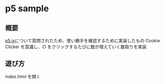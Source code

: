 # p5 sample

## 概要

[p5.js](https://p5js.org/)について質問されたため、使い勝手を確認するために実装したもの
Cookie Clicker を意識し、○ をクリックするたびに数が増えていく数取りを実装

## 遊び方

index.html を開く
